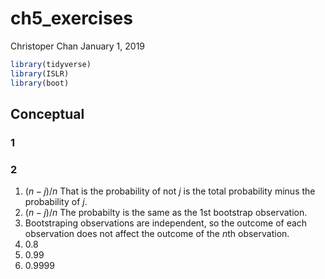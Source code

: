 ch5\_exercises
================
Christoper Chan
January 1, 2019

``` r
library(tidyverse)
library(ISLR)
library(boot)
```

Conceptual
----------

### 1

### 2

1.  (*n* − *j*)/*n* That is the probability of not *j* is the total probability minus the probability of *j*.
2.  (*n* − *j*)/*n* The probabilty is the same as the 1st bootstrap observation.
3.  Bootstraping observations are independent, so the outcome of each observation does not affect the outcome of the *n*th observation.
4.  0.8
5.  0.99
6.  0.9999

